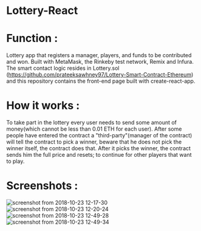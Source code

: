# Lottery-React

# Function :

Lottery app that registers a manager, players, and funds to be contributed and won.
Built with MetaMask, the Rinkeby test network, Remix and Infura.
The smart contact logic resides in Lottery.sol (https://github.com/prateeksawhney97/Lottery-Smart-Contract-Ethereum) and this repository contains the front-end page built with create-react-app.

# How it works :

To take part in the lottery every user needs to send some amount of money(which cannot be less than 0.01 ETH for each user). After some people have entered the contract a "third-party"(manager of the contract) will tell the contract to pick a winner, beware that he does not pick the winner itself, the contract does that. After it picks the winner, the contract sends him the full price and resets; to continue for other players that want to play.

# Screenshots :

![screenshot from 2018-10-23 12-17-30](https://user-images.githubusercontent.com/34116562/47343758-7e8e7700-d6c4-11e8-8c8f-9a6b8d0e3f27.png)
![screenshot from 2018-10-23 12-20-24](https://user-images.githubusercontent.com/34116562/47343771-851cee80-d6c4-11e8-8483-ea2a236f04cf.png)
![screenshot from 2018-10-23 12-49-28](https://user-images.githubusercontent.com/34116562/47343823-8d752980-d6c4-11e8-9fbc-fdeff4034504.png)
![screenshot from 2018-10-23 12-49-34](https://user-images.githubusercontent.com/34116562/47343825-8f3eed00-d6c4-11e8-9fc4-a33ef76965f4.png)
